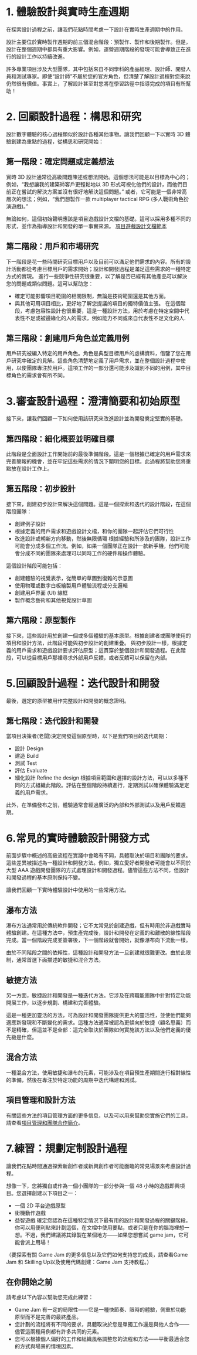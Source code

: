 # 1. 體驗設計與實時生產週期
在探索設計過程之前，讓我們花點時間考慮一下設計在實時生產週期中的作用。

設計主要位於實時製作週期的前三個混合階段：預製作、製作和後期製作。但是，設計在整個週期中都具有重大影響。例如，運營週期階段的發現可能會導致正在進行的設計工作以持續改進。

許多專業項目涉及大型團隊，其中包括來自不同學科的產品經理、設計師、開發人員和測試專家。即使“設計師”不屬於您的官方角色，但清楚了解設計過程對您來說仍然很有價值。事實上，了解設計甚至對您將在學習路徑中指導完成的項目有所幫助！

# 2. 回顧設計過程：構思和研究
設計數字體驗的核心過程類似於設計各種其他事物。讓我們回顧一下以實時 3D 體驗創建為重點的過程，從構思和研究開始：

## 第一階段：確定問題或定義想法
實時 3D 設計通常從高級問題陳述或想法開始。這個想法可能是以目標為中心的；例如，“我想讓我的建築師客戶更輕鬆地以 3D 形式可視化他們的設計，而他們目前正在嘗試的解決方案並沒有很好地解決這個問題。” 或者，它可能是一個非常高層次的想法；例如，“我們想製作一款 multiplayer tactical RPG (多人戰術角色扮演遊戲)。”

無論如何，這個初始聲明應該是項目遊戲設計文檔的基礎。這可以採用多種不同的形式，並作為指導設計和開發的單一事實來源。
[項目遊戲設計文檔範本](https://learn.unity.com/tutorial/lab-1-personal-project-plan)

## 第二階段：用戶和市場研究
下一階段是花一些時間研究目標用戶以及目前可以滿足他們需求的內容。所有的設計活動都從考慮目標用戶的需求開始；設計和開發過程是滿足這些需求的一種特定方式的實現。
進行一些競爭性研究很重要，以了解是否已經有其他產品可以解決您的問題或類似問題。這可以幫助您：
- 確定可能影響項目範圍的相關限制，無論是技術範圍還是其他方面。
- 與其他可用項目相比，更好地了解您提議的項目的獨特價值主張。
在這個階段，考慮包容性設計也很重要，這是一種設計方法，用於考慮在特定空間中代表性不足或被邊緣化的人的需求，例如能力不同或來自代表性不足文化的人.

## 第三階段：創建用戶角色並定義用例
用戶研究被編入特定的用戶角色。角色是典型目標用戶的虛構資料，借鑒了您在用戶研究中確定的見解。這些角色清楚地定義了用戶需求，並在整個設計過程中使用，以使團隊專注於用戶。這項工作的一部分還可能涉及識別不同的用例，其中目標角色的需求會有所不同。

# 3.審查設計過程：澄清簡要和初始原型
接下來，讓我們回顧一下如何使用該研究來改進設計並為開發奠定堅實的基礎。
## 第四階段：細化概要並明確目標
此階段是全面設計工作開始前的最後準備階段。這是一個根據已確定的用戶需求來完善簡報的機會，並在牢記這些需求的情況下闡明您的目標。此過程將幫助您將重點放在設計工作上。
## 第五階段：初步設計
接下來，創建初步設計來解決這個問題。這是一個探索和迭代的設計階段，在這個階段團隊：
- 創建例子設計
- 根據定義的用戶需求和遊戲設計文檔，和你的團隊一起評估它們可行性
- 改進設計或朝新方向移動，然後無限循環
根據經驗和所涉及的團隊，設計工作可能會分成多個工作流。例如，如果一個團隊正在設計一款新手機，他們可能會分成不同的團隊來處理可以同時工作的硬件和操作體驗。

這個設計階段可能包括：
- 創建體驗的視覺表示，從簡單的草圖到復雜的示意圖
- 使用物理或數字白板繪製用戶體驗流程或分支邏輯
- 創建用戶界面 (UI) 線框
- 製作概念藝術和其他視覺設計草圖
## 第六階段：原型製作
接下來，這些設計用於創建一個或多個體驗的基本原型。根據創建者或團隊使用的項目和設計方法，此階段可能與初步設計的創建重疊。
與初步設計一樣，根據定義的用戶需求和遊戲設計要求評估原型；這貫穿於整個設計和開發過程。在此階段，可以從目標用戶那裡尋求外部用戶反饋，或者反饋可以保留在內部。

# 5.回顧設計過程：迭代設計和開發
最後，選​​定的原型被用作完整設計和開發的概念證明。
## 第七階段：迭代設計和開發
當項目決策者(老闆)決定開發這個原型時，以下是我們項目的迭代周期：
- 設計 Design
- 建造 Build
- 測試 Test
- 評估 Evaluate
- 細化設計 Refine the design
根據項目範圍和選擇的設計方法，可以以多種不同的方式組織此階段。評估在整個階段持續進行，定期測試以確保體驗滿足定義的用戶需求。

此外，在準備發布之前，體驗通常會經過廣泛的內部和外部測試以及用戶反饋週期。

# 6.常見的實時體驗設計開發方式
前面步驟中概述的高級流程在實踐中會略有不同，具體取決於項目和團隊的要求。這些差異被描述為一種設計和開發方法。例如，獨立愛好者開發者可能會以不同於大型 AAA 遊戲開發團隊的方式處理設計和開發過程。儘管這些方法不同，但設計和開發過程的基本原則保持不變。

讓我們回顧一下實時體驗設計中使用的一些常用方法。

## 瀑布方法
瀑布方法通常用於傳統軟件開發；它不太常見於創建遊戲，但有時用於非遊戲實時體驗創建。在這種方法中，預生產完成後，設計和開發在定義的和離散的線性階段完成。當一個階段完成並簽署後，下一個階段就會開始，就像瀑布向下流動一樣。

由於不同階段之間的依賴性，這種設計和開發方法一旦創建就很難更改。由於此限制，通常首選下面描述的敏捷和混合方法。
## 敏捷方法
另一方面，敏捷設計和開發是一種迭代方法。它涉及在跨職能團隊中針對特定功能開展工作，以逐步規劃、構建和完善體驗。  

這是一種更加靈活的方法，可為設計和開發團隊提供更大的靈活性，並使他們能夠適應新發現和不斷變化的需求。這種方法通常被認為更傾向於敏捷（顧名思義）而不是精確，但這並不是全部：這完全取決於團隊如何實施該方法以及他們定義的優先級是什麼。

## 混合方法
一種混合方法，使用敏捷和瀑布的元素，可能涉及在項目預生產期間進行相對線性的準備，然後在專注於特定功能的周期中迭代構建和測試。

## 項目管理和設計方法
有關這些方法的項目管理方面的更多信息，以及可以用來幫助您實施它們的工具，請查看[項目管理和團隊合作簡介](https://learn.unity.com/tutorial/introduction-to-project-management-and-teamwork#5fad6632edbc2a0020bde5c0)。

# 7.練習：規劃定制設計過程
讓我們花點時間通過探索新創作者或新興創作者可能面臨的常見場景來考慮設計過程。

想像一下，您將獨自或作為一個小團隊的一部分參與一個 48 小時的遊戲即興項目。您選擇創建以下項目之一：
- 一個 2D 平台遊戲原型
- 街機動作遊戲
- 益智遊戲
確定您認為在這種特定情況下最有用的設計和開發過程的關鍵階段。你可以用便利貼來計劃這個，在文檔中使用要點，或者只是在你的腦海裡想一想。不過，我們建議將其錄製在某個地方——如果您想嘗試 game jam，它可能會派上用場！

（要探索有關 Game Jam 的更多信息以及它們如何支持您的成長，請查看Game Jam 和 Skilling Up以及使用代碼創建：Game Jam 支持教程。）

## 在你開始之前
請考慮以下內容以幫助您完成此練習：
- Game Jam 有一定的局限性——它是一種快節奏、限時的體驗，側重於功能原型而不是完善的最終產品。
- 您計劃的流程將有不同的要求，具體取決於您是單獨工作還是與他人合作——儘管這兩種用例都有許多共同的元素。
- 您可以根據個人偏好的工作和組織風格調整您的流程和方法——平衡最適合您的方式與場景的情境因素。